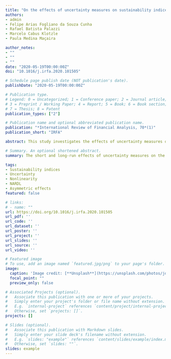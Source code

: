 ```yaml
---
title: "On the effects of uncertainty measures on sustainability indices: An empirical investigation in a nonlinear framework"
authors:
- admin
- Felipe Arias Fogliano da Souza Cunha
- Rafael Batista Palazzi
- Marcelo Cabus Klotzle
- Paula Medina Maçaira

author_notes:
- ""
- ""
- ""
date: "2020-05-19T00:00:00Z"
doi: "10.1016/j.irfa.2020.101505"

# Schedule page publish date (NOT publication's date).
publishDate: "2020-05-19T00:00:00Z"

# Publication type.
# Legend: 0 = Uncategorized; 1 = Conference paper; 2 = Journal article;
# 3 = Preprint / Working Paper; 4 = Report; 5 = Book; 6 = Book section;
# 7 = Thesis; 8 = Patent
publication_types: ["2"]

# Publication name and optional abbreviated publication name.
publication: "*International Review of Financial Analysis, 70*(1)"
publication_short: "IRFA"

abstract: This study investigates the effects of uncertainty measures on the dynamics of sustainability indices across different regions of the globe in the post-crisis period. The analysis is conducted under a multivariate Nonlinear Autoregressive-Distributed Lag (NARDL) framework. The results suggest that besides contributing to the Sustainable Development Goals, sustainability indices may serve as valuable tools to investors, asset managers and other stakeholders to dampen and/or offset the negative impacts of local and global measures of uncertainty, depending on the analyzed region. Other implications and an agenda for future research are also discussed.

# Summary. An optional shortened abstract.
summary: The short and long-run effects of uncertainty measures on the dynamic of sustainability indices are investigated. A Nonlinear Autoregressive-distributed Lag framework is used to examine possible asymmetric effects of uncertainty measures. Responses of sustainability indices to uncertainty measures are heterogeneous across regions. Sustainability indices serve as valuable hedging tools to investors and asset managers in particular contexts.

tags:
- Sustainability indices
- Uncertainty
- Nonlinearity
- NARDL
- Asymmetric effects
featured: false

# links:
# - name: ""
url: https://doi.org/10.1016/j.irfa.2020.101505
url_pdf: ''
url_code: ''
url_dataset: ''
url_poster: ''
url_project: ''
url_slides: ''
url_source: ''
url_video: ''

# Featured image
# To use, add an image named `featured.jpg/png` to your page's folder. 
image:
  caption: 'Image credit: [**Unsplash**](https://unsplash.com/photos/jdD8gXaTZsc)'
  focal_point: ""
  preview_only: false

# Associated Projects (optional).
#   Associate this publication with one or more of your projects.
#   Simply enter your project's folder or file name without extension.
#   E.g. `internal-project` references `content/project/internal-project/index.md`.
#   Otherwise, set `projects: []`.
projects: []

# Slides (optional).
#   Associate this publication with Markdown slides.
#   Simply enter your slide deck's filename without extension.
#   E.g. `slides: "example"` references `content/slides/example/index.md`.
#   Otherwise, set `slides: ""`.
slides: example
---
```

